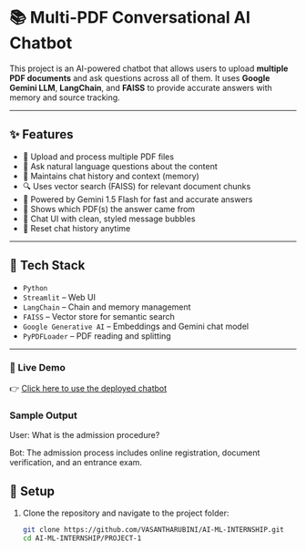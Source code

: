 # 📚 Multi-PDF Conversational AI Chatbot

This project is an AI-powered chatbot that allows users to upload **multiple PDF documents** and ask questions across all of them. It uses **Google Gemini LLM**, **LangChain**, and **FAISS** to provide accurate answers with memory and source tracking.

---

## ✨ Features

- 📄 Upload and process multiple PDF files
- 💬 Ask natural language questions about the content
- 🧠 Maintains chat history and context (memory)
- 🔍 Uses vector search (FAISS) for relevant document chunks
- 🤖 Powered by Gemini 1.5 Flash for fast and accurate answers
- 📌 Shows which PDF(s) the answer came from
- 🎨 Chat UI with clean, styled message bubbles
- 🔁 Reset chat history anytime

---

## 🚀 Tech Stack

- `Python`
- `Streamlit` – Web UI
- `LangChain` – Chain and memory management
- `FAISS` – Vector store for semantic search
- `Google Generative AI` – Embeddings and Gemini chat model
- `PyPDFLoader` – PDF reading and splitting

---

### 🚀 Live Demo
👉 [Click here to use the deployed chatbot](https://smartpdfbot-d7npwcop5pbahvuxmk265t.streamlit.app/)

### Sample Output

User: What is the admission procedure?

Bot: The admission process includes online registration, document verification, and an entrance exam.



## 🔐 Setup

1. Clone the repository and navigate to the project folder:

   ```bash
   git clone https://github.com/VASANTHARUBINI/AI-ML-INTERNSHIP.git
   cd AI-ML-INTERNSHIP/PROJECT-1

